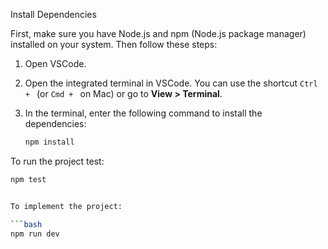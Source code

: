 Install Dependencies

First, make sure you have Node.js and npm (Node.js package manager) installed on your system. Then follow these steps:

1. Open VSCode.
2. Open the integrated terminal in VSCode. You can use the shortcut `Ctrl + ` (or `Cmd + ` on Mac) or go to **View > Terminal**.
3. In the terminal, enter the following command to install the dependencies:

   ```bash
   npm install

To run the project test:

   ```bash
   npm test


To implement the project:

   ```bash
   npm run dev




